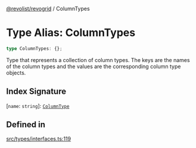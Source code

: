 [@revolist/revogrid](README.md) / ColumnTypes

# Type Alias: ColumnTypes

```ts
type ColumnTypes: {};
```

Type that represents a collection of column types.
The keys are the names of the column types and the values are the corresponding column type objects.

## Index Signature

 \[`name`: `string`\]: [`ColumnType`](Interface.ColumnType.md)

## Defined in

[src/types/interfaces.ts:119](https://github.com/revolist/revogrid/blob/645c5b44e05a187c8aab0cf802e5a080c331a78f/src/types/interfaces.ts#L119)
